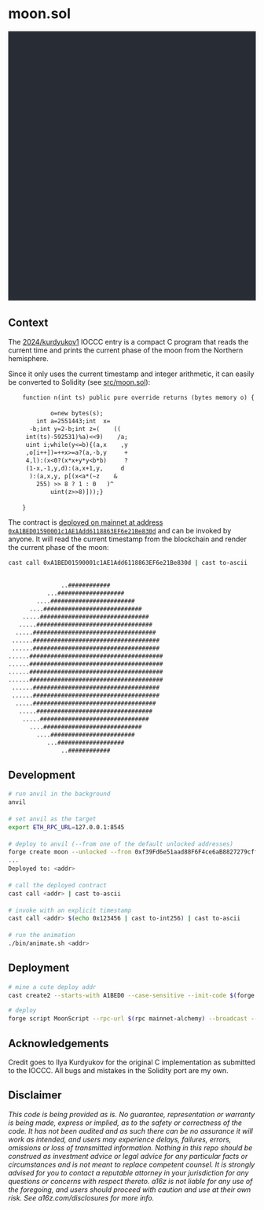 # moon.sol

![Moon Phase Animation](static/moon.svg)

## Context

The [2024/kurdyukov1](https://www.ioccc.org/2024/kurdyukov1/index.html) IOCCC entry is a compact C program that reads the current time and prints the current phase of the moon from the Northern hemisphere.

Since it only uses the current timestamp and integer arithmetic, it can easily be converted to Solidity (see [src/moon.sol](https://github.com/0xkarmacoma/moon.sol/blob/main/src/moon.sol)):

```solidity
    function n(int ts) public pure override returns (bytes memory o) {

            o=new bytes(s);
        int a=2551443;int  x=
      -b;int y=2-b;int z=(    ((
     int(ts)-592531)%a)<<9)    /a;
     uint i;while(y<=b){(a,x    ,y
     ,o[i++])=++x>=a?(a,-b,y     +
     4,l):(x<0?(x*x+y*y<b*b)     ?
     (1-x,-1,y,d):(a,x+1,y,     d
      ):(a,x,y, p[(x<a*(~z    &
        255) >> 8 ? 1 : 0   )^
            uint(z>>8)]));}

    }
```

The contract is [deployed on mainnet at address `0xA1BED01590001c1AE1Add6118863EF6e21Be830d`](https://etherscan.io/address/0xA1BED01590001c1AE1Add6118863EF6e21Be830d#code) and can be invoked by anyone. It will read the current timestamp from the blockchain and render the current phase of the moon:

```sh
cast call 0xA1BED01590001c1AE1Add6118863EF6e21Be830d | cast to-ascii
```

```

               ..############
           ...###################
        ....########################
      ....############################
    .....###############################
   .....#################################
  .....###################################
 ......####################################
 ......####################################
......######################################
......######################################
......######################################
......######################################
 ......####################################
 ......####################################
  .....###################################
   .....#################################
    .....###############################
      ....############################
        ....########################
           ...###################
               ..############
```

## Development

```sh
# run anvil in the background
anvil

# set anvil as the target
export ETH_RPC_URL=127.0.0.1:8545

# deploy to anvil (--from one of the default unlocked addresses)
forge create moon --unlocked --from 0xf39Fd6e51aad88F6F4ce6aB8827279cffFb92266  --broadcast
...
Deployed to: <addr>

# call the deployed contract
cast call <addr> | cast to-ascii

# invoke with an explicit timestamp
cast call <addr> $(echo 0x123456 | cast to-int256) | cast to-ascii

# run the animation
./bin/animate.sh <addr>
```

## Deployment

```sh
# mine a cute deploy addr
cast create2 --starts-with A1BED0 --case-sensitive --init-code $(forge inspect moon bytecode)
```

```sh
# deploy
forge script MoonScript --rpc-url $(rpc mainnet-alchemy) --broadcast --verify $WALLET_OPTIONS
```

## Acknowledgements

Credit goes to Ilya Kurdyukov for the original C implementation as submitted to the IOCCC. All bugs and mistakes in the Solidity port are my own.

## Disclaimer

_This code is being provided as is. No guarantee, representation or warranty is being made, express or implied, as to the safety or correctness of the code. It has not been audited and as such there can be no assurance it will work as intended, and users may experience delays, failures, errors, omissions or loss of transmitted information. Nothing in this repo should be construed as investment advice or legal advice for any particular facts or circumstances and is not meant to replace competent counsel. It is strongly advised for you to contact a reputable attorney in your jurisdiction for any questions or concerns with respect thereto. a16z is not liable for any use of the foregoing, and users should proceed with caution and use at their own risk. See a16z.com/disclosures for more info._
